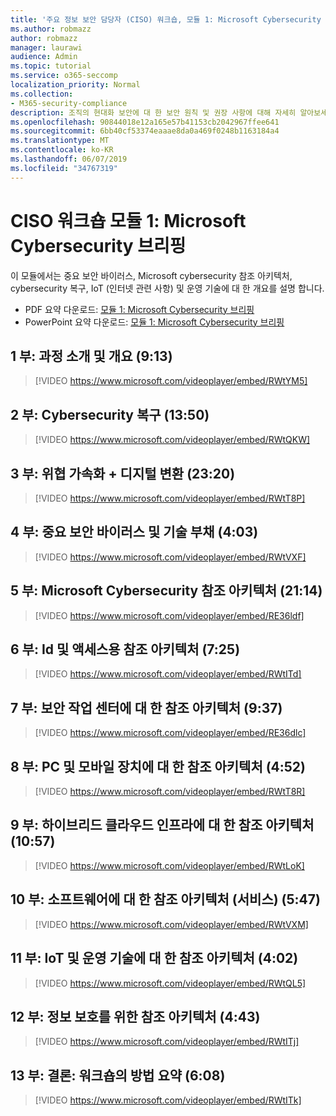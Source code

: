 ```yaml
---
title: '주요 정보 보안 담당자 (CISO) 워크숍, 모듈 1: Microsoft Cybersecurity 브리핑'
ms.author: robmazz
author: robmazz
manager: laurawi
audience: Admin
ms.topic: tutorial
ms.service: o365-seccomp
localization_priority: Normal
ms.collection:
- M365-security-compliance
description: 조직의 현대화 보안에 대 한 보안 원칙 및 권장 사항에 대해 자세히 알아보세요.
ms.openlocfilehash: 90844018e12a165e57b41153cb2042967ffee641
ms.sourcegitcommit: 6bb40cf53374eaaae8da0a469f0248b1163184a4
ms.translationtype: MT
ms.contentlocale: ko-KR
ms.lasthandoff: 06/07/2019
ms.locfileid: "34767319"
---
```

# <a name="ciso-workshop-module-1-microsoft-cybersecurity-briefing"></a>CISO 워크숍 모듈 1: Microsoft Cybersecurity 브리핑

이 모듈에서는 중요 보안 바이러스, Microsoft cybersecurity 참조 아키텍처, cybersecurity 복구, IoT (인터넷 관련 사항) 및 운영 기술에 대 한 개요를 설명 합니다.

- PDF 요약 다운로드: [모듈 1: Microsoft Cybersecurity 브리핑](media/ciso-workshop-1-cybersecurity-briefing.pdf)
- PowerPoint 요약 다운로드: [모듈 1: Microsoft Cybersecurity 브리핑](https://docs.microsoft.com/office365/securitycompliance/media/ciso-workshop-1-cybersecurity-briefing.pptx)

## <a name="part-1-course-introduction-and-overview-913"></a>1 부: 과정 소개 및 개요 (9:13)

> [!VIDEO https://www.microsoft.com/videoplayer/embed/RWtYM5]

## <a name="part-2-cybersecurity-resilience-1350"></a>2 부: Cybersecurity 복구 (13:50)

> [!VIDEO https://www.microsoft.com/videoplayer/embed/RWtQKW]

## <a name="part-3-accelerating-threats--digital-transformation-2320"></a>3 부: 위협 가속화 + 디지털 변환 (23:20)

> [!VIDEO https://www.microsoft.com/videoplayer/embed/RWtT8P]

## <a name="part-4-critical-security-hygiene-and-technical-debt-403"></a>4 부: 중요 보안 바이러스 및 기술 부채 (4:03)

> [!VIDEO https://www.microsoft.com/videoplayer/embed/RWtVXF]

## <a name="part-5-microsoft-cybersecurity-reference-architecture-2114"></a>5 부: Microsoft Cybersecurity 참조 아키텍처 (21:14)

> [!VIDEO https://www.microsoft.com/videoplayer/embed/RE36ldf]

## <a name="part-6-reference-architecture-for-identity-and-access-725"></a>6 부: Id 및 액세스용 참조 아키텍처 (7:25)

> [!VIDEO https://www.microsoft.com/videoplayer/embed/RWtITd]

## <a name="part-7-reference-architecture-for-security-operations-center-937"></a>7 부: 보안 작업 센터에 대 한 참조 아키텍처 (9:37)

> [!VIDEO https://www.microsoft.com/videoplayer/embed/RE36dlc]

## <a name="part-8-reference-architecture-for-pc-and-mobile-devices-452"></a>8 부: PC 및 모바일 장치에 대 한 참조 아키텍처 (4:52)

> [!VIDEO https://www.microsoft.com/videoplayer/embed/RWtT8R]

## <a name="part-9-reference-architecture-for-hybrid-cloud-infrastructure-1057"></a>9 부: 하이브리드 클라우드 인프라에 대 한 참조 아키텍처 (10:57)

> [!VIDEO https://www.microsoft.com/videoplayer/embed/RWtLoK]

## <a name="part-10-reference-architecture-for-software-as-a-service-547"></a>10 부: 소프트웨어에 대 한 참조 아키텍처 (서비스) (5:47)

> [!VIDEO https://www.microsoft.com/videoplayer/embed/RWtVXM]

## <a name="part-11-reference-architecture-for-iot-and-operational-tech-402"></a>11 부: IoT 및 운영 기술에 대 한 참조 아키텍처 (4:02)

> [!VIDEO https://www.microsoft.com/videoplayer/embed/RWtQL5]

## <a name="part-12-reference-architecture-for-info-protection-443"></a>12 부: 정보 보호를 위한 참조 아키텍처 (4:43)

> [!VIDEO https://www.microsoft.com/videoplayer/embed/RWtITj]

## <a name="part-13-conclusion-summary-of-ciso-workshop-approach-608"></a>13 부: 결론: 워크숍의 방법 요약 (6:08)

> [!VIDEO https://www.microsoft.com/videoplayer/embed/RWtITk]